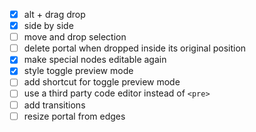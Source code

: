 - [x] alt + drag drop
- [x] side by side
- [ ] move and drop selection
- [ ] delete portal when dropped inside its original position
- [x] make special nodes editable again
- [x] style toggle preview mode
- [ ] add shortcut for toggle preview mode
- [ ] use a third party code editor instead of `<pre>`
- [ ] add transitions
- [ ] resize portal from edges
